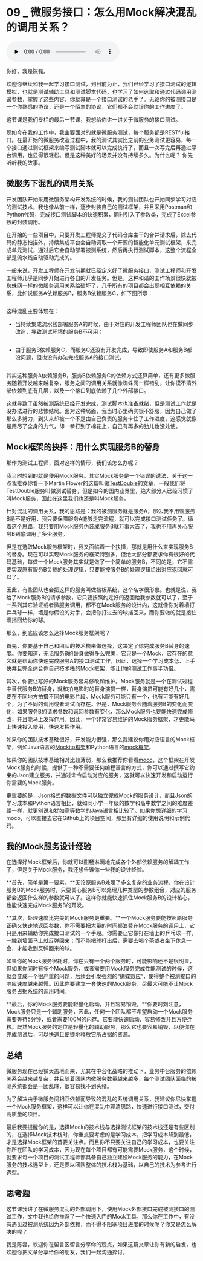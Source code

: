 # 09 _ 微服务接口：怎么用Mock解决混乱的调用关系？

<audio id="audio" title="09 | 微服务接口：怎么用Mock解决混乱的调用关系？" controls="" preload="none"><source id="mp3" src="https://static001.geekbang.org/resource/audio/ec/88/ec6a8f90910428d7c0691858d69eb188.mp3"></audio>

你好，我是陈磊。

欢迎你继续和我一起学习接口测试，到目前为止，我们已经学习了接口测试的逻辑模拟，也就是测试辅助工具和测试脚本代码，也学习了如何选取和通过代码调用测试参数，掌握了这些内容，你就算是一个接口测试的老手了。无论你的被测接口是一个你熟悉的协议，还是一个陌生的协议，它们都不会耽误你的工作进度了。

这节课是我们专栏的最后一节课，我想给你讲一讲关于微服务的接口测试。

现如今在我的工作中，我主要面对的就是微服务测试，每个服务都是RESTful接口。在最开始的微服务改造过程中，我的测试其实比之前的业务测试更容易，每一个接口通过测试框架来编写测试脚本就可以完成执行了，而且一次写完后再通过平台调用，也显得很轻松。但是这种美好的场景并没有持续多久。为什么呢？ 你先听听我的故事。

## 微服务下混乱的调用关系

开发团队开始采用微服务架构开发系统的时候，我的测试团队也开始同步学习对应的测试技术，我也像从前一样，逐步封装自己的测试框架，并且采用Postman和Python代码，完成接口测试脚本的快速积累，同时引入了参数类，完成了Excel参数的封装调用。

在开始的一些项目中，只要开发工程师提交了代码仓库主干的合并请求后，除去代码的静态扫描外，持续集成平台会自动调取一个开源的智能化单元测试框架，来完成单元测试，通过后它会自动部署被测系统，然后再执行测试脚本，这整个流程全部是流水线自动驱动完成的。

一般来说，开发工程师在开发前期就已经定义好了微服务接口，测试工程师和开发工程师几乎是同步开始进行各自的开发任务。但是，这种和谐的工作场景很快就被蜘蛛网一样的微服务调用关系给破坏了，几乎所有的项目都会出现相互依赖的关系，比如说服务A依赖服务B，服务B依赖服务C，如下图所示：

<img src="https://static001.geekbang.org/resource/image/aa/bd/aabd0247cbd7c358443ded723d7114bd.jpg" alt="">

这种混乱主要体现在：

- 当持续集成流水线部署服务A的时候，由于对应的开发工程师团队也在做同步改造，导致测试环境的服务B不可用；

<img src="https://static001.geekbang.org/resource/image/9c/28/9c1e3f58863468fe261553c2dfbe5628.jpg" alt="">

- 由于服务B依赖服务C，而服务C还没有开发完成，导致即使服务A和服务B都没问题，但也没有办法完成服务A的接口测试。

<img src="https://static001.geekbang.org/resource/image/fb/90/fbcb82104f467b3968fe05ec3d9c6090.jpg" alt="">

其实这种服务A依赖服务B，服务B依赖服务C的依赖方式还算简单，还有更多微服务随着开发越来越复杂，服务之间的调用关系就像蜘蛛网一样错乱，让你摸不清外部依赖到底有几层，以及一个接口到底依赖了几个外部接口。

这就导致了虽然被测系统已经开发完成，测试脚本也准备就绪，但是测试工作就是没办法进行的悲惨结局。面对这种局面，我当时心里确实很不舒服，因为自己做了那么多努力，到头来却被一个不是由自己负责的服务卡住了工作进度，这感觉就像是用尽了全身的力气，却一拳打到了棉花上，自己有再多的劲儿也没处使。

## Mock框架的抉择：用什么实现服务B的替身

那作为测试工程师，面对这样的情形，我们该怎么办呢？

我当时想到的就是使用Mock服务。其实Mock服务是一个错误的说法，关于这一点我推荐你看一下Martin Flower的这篇叫做[TestDouble](https://martinfowler.com/bliki/TestDouble.html)的文章，一般我们将TestDouble服务叫做测试替身，但是如今的国内业界里，绝大部分人已经习惯了叫Mock服务，因此在这里我们也还是叫Mock服务。

针对混乱的调用关系，我的思路是：我的被测服务就是服务A，那么我不用管服务B是不是好用，我只要保障服务A能够走完流程，就可以完成接口测试任务了。循着这个思路，我只要用Mock服务伪装成服务B就万事大吉了，我也不用再关心服务B到底调用了多少服务。

但是在选取Mock服务框架时，我又面临着一个抉择，那就是用什么来实现服务B的替身。现在可以实现Mock服务的框架特别多，但绝大部分都要求你有很好的代码基础，每做一个Mock服务其实就是做了一个简单的服务B，不同的是，它不需要实现原有服务B负载的处理逻辑，只要能按服务B的处理逻辑给出对应返回就可以了。

因此，有些团队也会把这样的服务叫做挡板系统，这个名字很形象。也就是说，我给了Mock服务B的请求参数，它只要按照约定好的返回给我参数就可以了，至于一系列其它验证或者微服务调用，都不在Mock服务的设计内，这就像你对着墙打乒乓球一样，墙是你假设的对手，会把你打过去的球挡回来，而你要做的就是接住墙挡回给你的球。

那么，到底应该怎么选择Mock服务框架呢？

首先，你要基于自己和团队的技术栈来做选择，这决定了你完成服务B替身的速度。你要知道，无论服务B的替身做得多么完美，它只是一个Mock，它存在的意义就是帮助你快速完成服务A的接口测试工作，因此，选择一个学习成本低、上手快并且完全适合你自己技术栈的Mock框架，能让你的测试工作事半功倍。

其次，你要让写好的Mock服务容易修改和维护。Mock服务就是一个在测试过程中替代服务B的替身，就和拍电影时的替身演员一样，替身演员可能有好几个，需要在不同地方拍摄不同的电影片段。Mock服务可能只有一个，也有可能有好几个，为了不同的调用或者测试而存在。但是，Mock服务会随着服务B的变化而变化，如果服务B的请求参数和返回参数有变化，那么Mock服务也要能快速完成修改，并且能马上发挥作用。因此，一个非常容易维护的Mock服务框架，才更能马上快速投入使用，快速发挥作用。

如果你的团队技术基础很好，开发能力很强，那么我建议你用对应语言的Mock框架，例如Java语言的[Mockito框架](https://github.com/mockito/mockito)和Python语言的[mock框架](https://pypi.org/project/mock/)。

如果你的团队技术基础相对比较薄弱，那么我推荐你看看[moco](https://github.com/dreamhead/moco)，这个框架在开发Mock服务的时候，提供了一种不需要任何编程语言的方式，你可以通过撰写它约束的Json建立服务，并通过命令启动对应的服务，这就可以快速开发和启动运行你需要的Mock服务。

更重要的是，Json格式的数据文件可以独立完成Mock的服务设计，而且Json的学习成本和Python语言相比，就如同小学一年级的数学和高中数学之间的难度差距一样，就更别说和犹如高等数学的Java语言相比较了。如果你想详细的学习moco，可以直接去它在Github上的项目空间，那里有详细的使用说明和示例代码。

## 我的Mock服务设计经验

在选择好Mock框架后，你就可以酣畅淋漓地完成各个外部依赖服务的解耦工作了，但是关于Mock服务，我还想告诉你一些我的设计经验。

**首先，简单是第一要素。**无论原服务B处理了多么复杂的业务流程，你在设计服务B的Mock服务时，只要关心服务B可以处理几种类型的参数组合，对应的服务都会返回什么样的参数就可以了。这样你就能快速抓住Mock服务B的设计核心，也能快速完成Mock服务B的开发。

**其次，处理速度比完美的Mock服务更重要。**一个Mock服务要能按照原服务正确又快速地返回参数，你不需要把大量的时间都浪费在Mock服务的调用上，它只是用来辅助你完成接口测试的一个手段。你需要让它像打在墙上的乒乓球一样，一触到墙面马上就反弹回来；而不能把球打出后，需要去喝个茶或者坐下休息一会，才能收到反弹回来的球。

如果你的Mock服务很耗时，你在只有一个两个服务时，可能影响还不是很明显，但如果你同时有多个Mock服务，或者需要用Mock服务完成性能测试的时候，这就会变成一个很严重的问题，后续会引发强烈的“蝴蝶效应”，使得整个被测接口的响应速度越来越慢。因此你要建立一套快速的Mock服务，尽最大可能不让Mock服务占据系统的调用时间。

**最后，你的Mock服务要能轻量化启动，并且容易销毁。**你要时刻注意，Mock服务只是一个辅助服务，因此，任何一个团队都不希望启动一个Mock服务需要等待5分钟，或者需要100M的内存。它要能快速启动、容易修改并且方便迁移。既然Mock服务的定位是轻量化的辅助服务，那么它也要容易销毁，以便你在完成测试后，可以快速且便捷地释放它所占据的资源。

## 总结

微服务现在已经铺天盖地而来，尤其在中台化战略的推动下，业务中台服务的依赖关系会越来越复杂，并且随着团队内微服务数量越来越多，每个测试团队面临的被测系统都会是一团乱麻，很容易找不到头绪。

为了解决由于微服务间相互依赖而导致的混乱的系统调用关系，我建议你尽快掌握一个Mock服务框架，这样可以让你在混乱中理清思路，快速进行接口测试，交付高质量的项目。

最后我要提醒你的是，选择Mock的技术栈与选择测试框架的技术栈还是有些区别的，在选择Mock技术栈时，你重点要考虑的是学习成本，把学习成本降到最低，才是选择Mock框架的首要关注点。而且你不只要关注自己的学习成本，也要关注你所在团队的学习成本，因为现在每个项目都有可能需要Mock服务，这个时候，就要求每一个项目的测试工程师都具备自己独立建设Mock服务的能力，在Mock服务的技术选型上，还是要以团队整体的技术栈为基础，以自己的技术为参考进行选型。

## 思考题

这节课我讲了在微服务混乱的外部调用下，使用Mock外部接口完成被测接口的测试工作，文中我也给你推荐了一个快速入门的Mock工具，那么你在工作中，有没有遇见过被测系统因为外部依赖，而不得不阻塞项目进度的时候呢？你又是怎么解决的呢？

我是陈磊，欢迎你在留言区留言分享你的观点，如果这篇文章让你有新的启发，也欢迎你把文章分享给你的朋友，我们一起沟通探讨。
